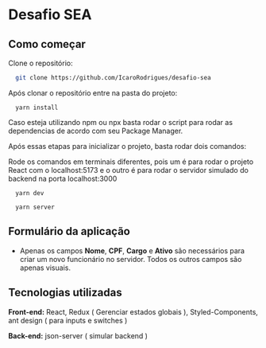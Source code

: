 
# Desafio SEA
## Como começar

Clone o repositório:

```bash
  git clone https://github.com/IcaroRodrigues/desafio-sea
```
    
Após clonar o repositório entre na pasta do projeto:

```
  yarn install
```

Caso esteja utilizando npm ou npx basta rodar o script para rodar as dependencias de acordo com seu Package Manager.

Após essas etapas para inicializar o projeto, basta rodar dois comandos:

Rode os comandos em terminais diferentes, pois um é para rodar o projeto React com o localhost:5173 e o outro é para rodar o servidor simulado do backend na porta localhost:3000

```
  yarn dev
```

```
  yarn server
```

## Formulário da aplicação
- Apenas os campos **Nome**, **CPF**, **Cargo** e **Ativo** são necessários para criar um novo funcionário no servidor. Todos os outros campos são apenas visuais.



## Tecnologias utilizadas

**Front-end:** React, Redux ( Gerenciar estados globais ), Styled-Components, ant design ( para inputs e switches )

**Back-end:** json-server ( simular backend )


